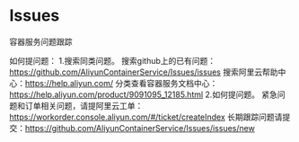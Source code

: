 # Issues
容器服务问题跟踪

如何提问题：
1.搜索同类问题。
  搜索github上的已有问题：https://github.com/AliyunContainerService/Issues/issues
  搜索阿里云帮助中心：https://help.aliyun.com/
  分类查看容器服务文档中心：https://help.aliyun.com/product/9091095_12185.html
2.如何提问题。
  紧急问题和订单相关问题，请提阿里云工单：https://workorder.console.aliyun.com/#/ticket/createIndex
  长期跟踪问题请提交：https://github.com/AliyunContainerService/Issues/issues/new
